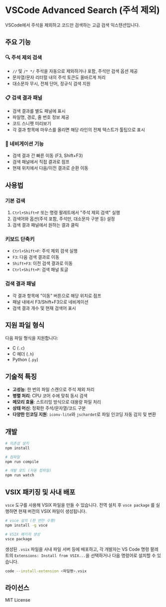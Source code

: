 # VSCode Advanced Search (주석 제외)

VSCode에서 주석을 제외하고 코드만 검색하는 고급 검색 익스텐션입니다.

## 주요 기능

### 🔍 주석 제외 검색
- `//` 및 `/* */` 주석을 자동으로 제외하거나 포함, 주석만 검색 옵션 제공
- 문자열/문자 리터럴 내의 주석 토큰도 올바르게 처리
- 대소문자 무시, 전체 단어, 정규식 검색 지원

### 📋 검색 결과 패널
- 검색 결과를 별도 패널에 표시
- 파일명, 경로, 줄 번호 정보 제공
- 코드 스니펫 미리보기
- 각 결과 항목에 마우스를 올리면 해당 라인의 전체 텍스트가 툴팁으로 표시

### 🎯 네비게이션 기능
- 검색 결과 간 빠른 이동 (F3, Shift+F3)
- 검색 패널에서 직접 결과로 점프
- 현재 위치에서 다음/이전 결과로 순환 이동

## 사용법

### 기본 검색
1. `Ctrl+Shift+F` 또는 명령 팔레트에서 "주석 제외 검색" 실행
2. 검색어와 옵션(주석 포함, 주석만, 대소문자 구분 등) 설정
3. 검색 결과 패널에서 원하는 결과 클릭

### 키보드 단축키
- `Ctrl+Shift+F`: 주석 제외 검색 실행
- `F3`: 다음 검색 결과로 이동
- `Shift+F3`: 이전 검색 결과로 이동
- `Ctrl+Shift+P`: 검색 패널 토글

### 검색 결과 패널
- 각 결과 항목에 "이동" 버튼으로 해당 위치로 점프
- 패널 내에서 F3/Shift+F3으로 네비게이션
- 검색 결과 개수 및 현재 검색어 표시

## 지원 파일 형식

다음 파일 형식을 지원합니다:
- C (`.c`)
- C 헤더 (`.h`)
- Python (`.py`)

## 기술적 특징

 - **고성능**: 한 번의 파일 스캔으로 주석 제외 처리
 - **병렬 처리**: CPU 코어 수에 맞춰 동시 검색
- **메모리 효율**: 스트리밍 방식으로 대용량 파일 처리
- **상태 머신**: 정확한 주석/문자열/코드 구분
- **다양한 인코딩 지원**: `iconv-lite`와 `jschardet`로 파일 인코딩 자동 감지 및 변환

## 개발

```bash
# 의존성 설치
npm install

# 컴파일
npm run compile

# 개발 모드 (자동 컴파일)
npm run watch
```

## VSIX 패키징 및 사내 배포

`vsce` 도구를 사용해 VSIX 파일을 만들 수 있습니다. 전역 설치 후 `vsce package`
를 실행하면 현재 버전의 VSIX 파일이 생성됩니다.

```bash
# vsce 설치 (한 번만 수행)
npm install -g vsce

# VSIX 패키지 생성
vsce package
```

생성된 `.vsix` 파일을 사내 파일 서버 등에 배포하고, 각 개발자는 VS Code 명령 팔레트의
`Extensions: Install from VSIX...`을 선택하거나 다음 명령어로 설치할 수 있습니다.

```bash
code --install-extension <파일명>.vsix
```

## 라이선스

MIT License
